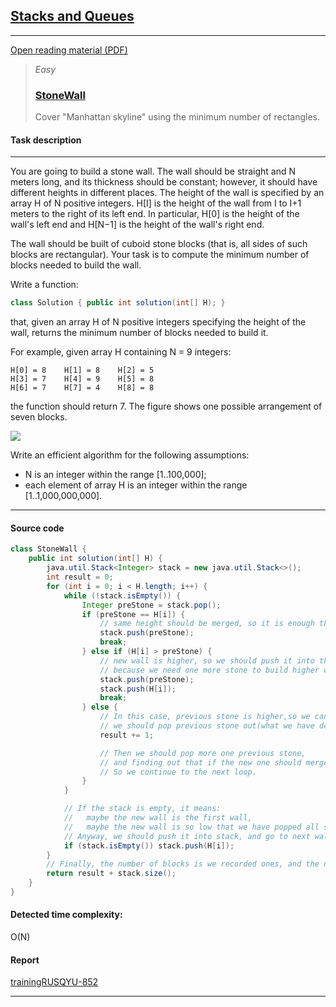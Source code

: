 ## [Stacks and Queues](https://app.codility.com/programmers/lessons/7-stacks_and_queues/)
***
[Open reading material (PDF)](https://codility.com/media/train/5-Stacks.pdf)

> _Easy_
> ### [StoneWall](https://app.codility.com/programmers/lessons/7-stacks_and_queues/stone_wall/)
> Cover "Manhattan skyline" using the minimum number of rectangles.




#### Task description
***

You are going to build a stone wall. The wall should be straight and N meters long, and its thickness should be constant; however, it should have different heights in different places. The height of the wall is specified by an array H of N positive integers. H[I] is the height of the wall from I to I+1 meters to the right of its left end. In particular, H[0] is the height of the wall's left end and H[N−1] is the height of the wall's right end.

The wall should be built of cuboid stone blocks (that is, all sides of such blocks are rectangular). Your task is to compute the minimum number of blocks needed to build the wall.

Write a function:
```java
class Solution { public int solution(int[] H); }
```
that, given an array H of N positive integers specifying the height of the wall, returns the minimum number of blocks needed to build it.

For example, given array H containing N = 9 integers:

```
H[0] = 8    H[1] = 8    H[2] = 5
H[3] = 7    H[4] = 9    H[5] = 8
H[6] = 7    H[7] = 4    H[8] = 8
```

the function should return 7. The figure shows one possible arrangement of seven blocks.

![](https://codility-frontend-prod.s3.amazonaws.com/media/task_static/stone_wall/static/images/auto/4f1cef49cc46d451e88109d449ab7975.png)

Write an efficient algorithm for the following assumptions:

* N is an integer within the range [1..100,000];
* each element of array H is an integer within the range [1..1,000,000,000].

***

#### Source code
```java
class StoneWall {
    public int solution(int[] H) {
        java.util.Stack<Integer> stack = new java.util.Stack<>();
        int result = 0;
        for (int i = 0; i < H.length; i++) {
            while (!stack.isEmpty()) {
                Integer preStone = stack.pop();
                if (preStone == H[i]) {
                    // same height should be merged, so it is enough that we push one stone back to stack
                    stack.push(preStone);
                    break;
                } else if (H[i] > preStone) {
                    // new wall is higher, so we should push it into the stack,
                    // because we need one more stone to build higher wall
                    stack.push(preStone);
                    stack.push(H[i]);
                    break;
                } else {
                    // In this case, previous stone is higher,so we can not merge the new one to previous stone,
                    // we should pop previous stone out(what we have done), and record 1 to used stones.
                    result += 1;

                    // Then we should pop more one previous stone,
                    // and finding out that if the new one should merge to it or not.
                    // So we continue to the next loop.
                }
            }

            // If the stack is empty, it means: 
            //   maybe the new wall is the first wall, 
            //   maybe the new wall is so low that we have popped all stones from the stack yet.
            // Anyway, we should push it into stack, and go to next wall.
            if (stack.isEmpty()) stack.push(H[i]);
        }
        // Finally, the number of blocks is we recorded ones, and the number of stones which are still in our stack.
        return result + stack.size();
    }
}

```

#### Detected time complexity:
O(N)

#### Report
[trainingRUSQYU-852](https://app.codility.com/demo/results/trainingRUSQYU-852/)

***
